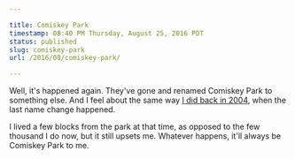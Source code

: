 ```yaml
---

title: Comiskey Park
timestamp: 08:40 PM Thursday, August 25, 2016 PDT
status: published
slug: comiskey-park
url: /2016/08/comiskey-park/

---
```


Well, it's happened again. They've gone and renamed Comiskey Park to something
else. And I feel about the same way [I did back in 2004][1], when the last name
change happened.

[1]: /2004/05/all-i-said-was-comiskey-park/

I lived a few blocks from the park at that time, as opposed to the few thousand
I do now, but it still upsets me. Whatever happens, it'll always be Comiskey
Park to me.
